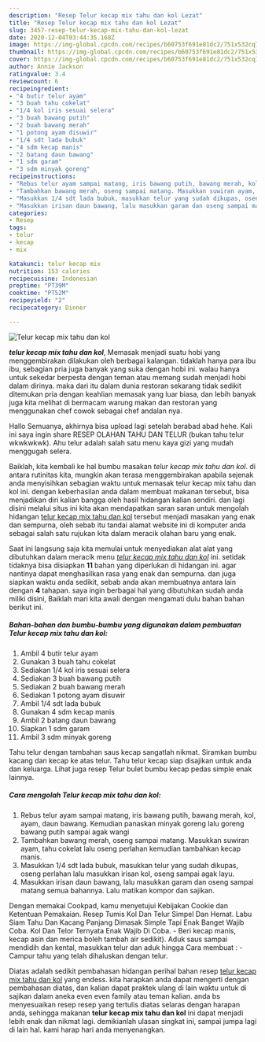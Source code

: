 ```yaml
---
description: "Resep Telur kecap mix tahu dan kol Lezat"
title: "Resep Telur kecap mix tahu dan kol Lezat"
slug: 3457-resep-telur-kecap-mix-tahu-dan-kol-lezat
date: 2020-12-04T03:44:35.168Z
image: https://img-global.cpcdn.com/recipes/b60753f691e81dc2/751x532cq70/telur-kecap-mix-tahu-dan-kol-foto-resep-utama.jpg
thumbnail: https://img-global.cpcdn.com/recipes/b60753f691e81dc2/751x532cq70/telur-kecap-mix-tahu-dan-kol-foto-resep-utama.jpg
cover: https://img-global.cpcdn.com/recipes/b60753f691e81dc2/751x532cq70/telur-kecap-mix-tahu-dan-kol-foto-resep-utama.jpg
author: Annie Jackson
ratingvalue: 3.4
reviewcount: 6
recipeingredient:
- "4 butir telur ayam"
- "3 buah tahu cokelat"
- "1/4 kol iris sesuai selera"
- "3 buah bawang putih"
- "2 buah bawang merah"
- "1 potong ayam disuwir"
- "1/4 sdt lada bubuk"
- "4 sdm kecap manis"
- "2 batang daun bawang"
- "1 sdm garam"
- "3 sdm minyak goreng"
recipeinstructions:
- "Rebus telur ayam sampai matang, iris bawang putih, bawang merah, kol, ayam, daun bawang. Kemudian panaskan minyak goreng lalu goreng bawang putih sampai agak wangi"
- "Tambahkan bawang merah, oseng sampai matang. Masukkan suwiran ayam, tahu cokelat lalu oseng perlahan kemudian tambahkan kecap manis."
- "Masukkan 1/4 sdt lada bubuk, masukkan telur yang sudah dikupas, oseng perlahan lalu masukkan irisan kol, oseng sampai agak layu."
- "Masukkan irisan daun bawang, lalu masukkan garam dan oseng sampai matang semua bahannya. Lalu matikan kompor dan sajikan."
categories:
- Resep
tags:
- telur
- kecap
- mix

katakunci: telur kecap mix 
nutrition: 153 calories
recipecuisine: Indonesian
preptime: "PT39M"
cooktime: "PT52M"
recipeyield: "2"
recipecategory: Dinner

---
```



![Telur kecap mix tahu dan kol](https://img-global.cpcdn.com/recipes/b60753f691e81dc2/751x532cq70/telur-kecap-mix-tahu-dan-kol-foto-resep-utama.jpg)

<b><i>telur kecap mix tahu dan kol</i></b>, Memasak menjadi suatu hobi yang menggembirakan dilakukan oleh berbagai kalangan. tidaklah hanya para ibu ibu, sebagian pria juga banyak yang suka dengan hobi ini. walau hanya untuk sekedar berpesta dengan teman atau memang sudah menjadi hobi dalam dirinya. maka dari itu dalam dunia restoran sekarang tidak sedikit ditemukan pria dengan keahlian memasak yang luar biasa, dan lebih banyak juga kita melihat di bermacam warung makan dan restoran yang menggunakan chef cowok sebagai chef andalan nya.

Hallo Semuanya, akhirnya bisa upload lagi setelah berabad abad hehe. Kali ini saya ingin share RESEP OLAHAN TAHU DAN TELUR (bukan tahu telur wkwkwkwk). Ahu telur adalah salah satu menu kaya gizi yang mudah menggugah selera.

Baiklah, kita kembali ke hal bumbu masakan <i>telur kecap mix tahu dan kol</i>. di antara rutinitas kita, mungkin akan terasa menggembirakan apabila sejenak anda menyisihkan sebagian waktu untuk memasak telur kecap mix tahu dan kol ini. dengan keberhasilan anda dalam membuat makanan tersebut, bisa menjadikan diri kalian bangga oleh hasil hidangan kalian sendiri. dan lagi disini melalui situs ini kita akan mendapatkan saran saran untuk mengolah hidangan <u>telur kecap mix tahu dan kol</u> tersebut menjadi masakan yang enak dan sempurna, oleh sebab itu tandai alamat website ini di komputer anda sebagai salah satu rujukan kita dalam meracik olahan baru yang enak.


Saat ini langsung saja kita memulai untuk menyediakan alat alat yang dibutuhkan dalam meracik menu <u><i>telur kecap mix tahu dan kol</i></u> ini. setidak tidaknya bisa disiapkan <b>11</b> bahan yang diperlukan di hidangan ini. agar nantinya dapat menghasilkan rasa yang enak dan sempurna. dan juga siapkan waktu anda sedikit, sebab anda akan membuatnya antara lain dengan <b>4</b> tahapan. saya ingin berbagai hal yang dibutuhkan sudah anda miliki disini, Baiklah mari kita awali dengan mengamati dulu bahan bahan berikut ini.

<!--inarticleads1-->

##### Bahan-bahan dan bumbu-bumbu yang digunakan dalam pembuatan Telur kecap mix tahu dan kol:

1. Ambil 4 butir telur ayam
1. Gunakan 3 buah tahu cokelat
1. Sediakan 1/4 kol iris sesuai selera
1. Sediakan 3 buah bawang putih
1. Sediakan 2 buah bawang merah
1. Sediakan 1 potong ayam disuwir
1. Ambil 1/4 sdt lada bubuk
1. Gunakan 4 sdm kecap manis
1. Ambil 2 batang daun bawang
1. Siapkan 1 sdm garam
1. Ambil 3 sdm minyak goreng


Tahu telur dengan tambahan saus kecap sangatlah nikmat. Siramkan bumbu kacang dan kecap ke atas telur. Tahu telur kecap siap disajikan untuk anda dan keluarga. Lihat juga resep Telur bulet bumbu kecap pedas simple enak lainnya. 

<!--inarticleads2-->

##### Cara mengolah Telur kecap mix tahu dan kol:

1. Rebus telur ayam sampai matang, iris bawang putih, bawang merah, kol, ayam, daun bawang. Kemudian panaskan minyak goreng lalu goreng bawang putih sampai agak wangi
1. Tambahkan bawang merah, oseng sampai matang. Masukkan suwiran ayam, tahu cokelat lalu oseng perlahan kemudian tambahkan kecap manis.
1. Masukkan 1/4 sdt lada bubuk, masukkan telur yang sudah dikupas, oseng perlahan lalu masukkan irisan kol, oseng sampai agak layu.
1. Masukkan irisan daun bawang, lalu masukkan garam dan oseng sampai matang semua bahannya. Lalu matikan kompor dan sajikan.


Dengan memakai Cookpad, kamu menyetujui Kebijakan Cookie dan Ketentuan Pemakaian. Resep Tumis Kol Dan Telur Simpel Dan Hemat. Labu Siam Tahu Dan Kacang Panjang Dimasak Simple Tapi Enak Banget Wajib Coba. Kol Dan Telor Ternyata Enak Wajib Di Coba. - Beri kecap manis, kecap asin dan merica boleh tambah air sedikit). Aduk saus sampai mendidih dan kental, masukkan telur dan aduk hingga Cara membuat : - Campur tahu yang telah dihaluskan dengan telur. 

Diatas adalah sedikit pembahasan hidangan perihal bahan resep <u>telur kecap mix tahu dan kol</u> yang endess. kita harapkan anda dapat mengerti dengan pembahasan diatas, dan kalian dapat praktek ulang di lain waktu untuk di sajikan dalam aneka even even family atau teman kalian. anda bs menyesuaikan resep resep yang tertulis diatas selaras dengan harapan anda, sehingga makanan <b>telur kecap mix tahu dan kol</b> ini dapat menjadi lebih enak dan nikmat lagi. demikianlah ulasan singkat ini, sampai jumpa lagi di lain hal. kami harap hari anda menyenangkan.
